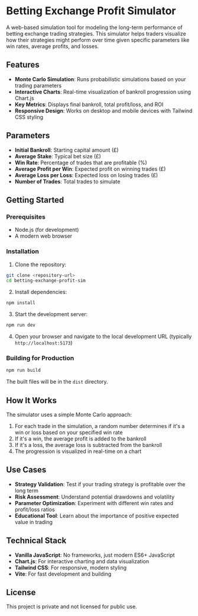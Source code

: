 # Betting Exchange Profit Simulator

A web-based simulation tool for modeling the long-term performance of betting exchange trading strategies. This simulator helps traders visualize how their strategies might perform over time given specific parameters like win rates, average profits, and losses.

## Features

- **Monte Carlo Simulation**: Runs probabilistic simulations based on your trading parameters
- **Interactive Charts**: Real-time visualization of bankroll progression using Chart.js
- **Key Metrics**: Displays final bankroll, total profit/loss, and ROI
- **Responsive Design**: Works on desktop and mobile devices with Tailwind CSS styling

## Parameters

- **Initial Bankroll**: Starting capital amount (£)
- **Average Stake**: Typical bet size (£)
- **Win Rate**: Percentage of trades that are profitable (%)
- **Average Profit per Win**: Expected profit on winning trades (£)
- **Average Loss per Loss**: Expected loss on losing trades (£)
- **Number of Trades**: Total trades to simulate

## Getting Started

### Prerequisites

- Node.js (for development)
- A modern web browser

### Installation

1. Clone the repository:
```bash
git clone <repository-url>
cd betting-exchange-profit-sim
```

2. Install dependencies:
```bash
npm install
```

3. Start the development server:
```bash
npm run dev
```

4. Open your browser and navigate to the local development URL (typically `http://localhost:5173`)

### Building for Production

```bash
npm run build
```

The built files will be in the `dist` directory.

## How It Works

The simulator uses a simple Monte Carlo approach:

1. For each trade in the simulation, a random number determines if it's a win or loss based on your specified win rate
2. If it's a win, the average profit is added to the bankroll
3. If it's a loss, the average loss is subtracted from the bankroll
4. The progression is visualized in real-time on a chart

## Use Cases

- **Strategy Validation**: Test if your trading strategy is profitable over the long term
- **Risk Assessment**: Understand potential drawdowns and volatility
- **Parameter Optimization**: Experiment with different win rates and profit/loss ratios
- **Educational Tool**: Learn about the importance of positive expected value in trading

## Technical Stack

- **Vanilla JavaScript**: No frameworks, just modern ES6+ JavaScript
- **Chart.js**: For interactive charting and data visualization
- **Tailwind CSS**: For responsive, modern styling
- **Vite**: For fast development and building

## License

This project is private and not licensed for public use.